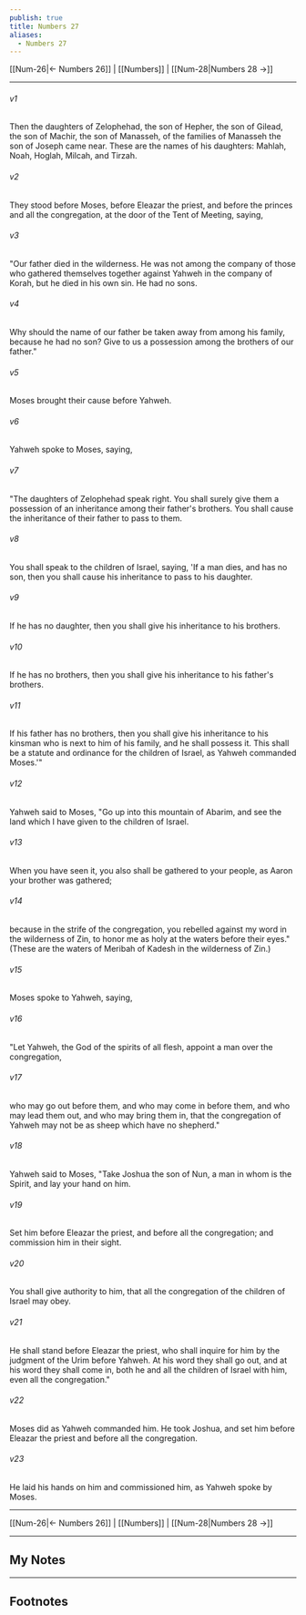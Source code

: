 ```yaml
---
publish: true
title: Numbers 27
aliases:
  - Numbers 27
---
```


[[Num-26|← Numbers 26]] | [[Numbers]] | [[Num-28|Numbers 28 →]]
***



###### v1 
Then the daughters of Zelophehad, the son of Hepher, the son of Gilead, the son of Machir, the son of Manasseh, of the families of Manasseh the son of Joseph came near. These are the names of his daughters: Mahlah, Noah, Hoglah, Milcah, and Tirzah. 

###### v2 
They stood before Moses, before Eleazar the priest, and before the princes and all the congregation, at the door of the Tent of Meeting, saying, 

###### v3 
"Our father died in the wilderness. He was not among the company of those who gathered themselves together against Yahweh in the company of Korah, but he died in his own sin. He had no sons. 

###### v4 
Why should the name of our father be taken away from among his family, because he had no son? Give to us a possession among the brothers of our father." 

###### v5 
Moses brought their cause before Yahweh. 

###### v6 
Yahweh spoke to Moses, saying, 

###### v7 
"The daughters of Zelophehad speak right. You shall surely give them a possession of an inheritance among their father's brothers. You shall cause the inheritance of their father to pass to them. 

###### v8 
You shall speak to the children of Israel, saying, 'If a man dies, and has no son, then you shall cause his inheritance to pass to his daughter. 

###### v9 
If he has no daughter, then you shall give his inheritance to his brothers. 

###### v10 
If he has no brothers, then you shall give his inheritance to his father's brothers. 

###### v11 
If his father has no brothers, then you shall give his inheritance to his kinsman who is next to him of his family, and he shall possess it. This shall be a statute and ordinance for the children of Israel, as Yahweh commanded Moses.'" 

###### v12 
Yahweh said to Moses, "Go up into this mountain of Abarim, and see the land which I have given to the children of Israel. 

###### v13 
When you have seen it, you also shall be gathered to your people, as Aaron your brother was gathered; 

###### v14 
because in the strife of the congregation, you rebelled against my word in the wilderness of Zin, to honor me as holy at the waters before their eyes." (These are the waters of Meribah of Kadesh in the wilderness of Zin.) 

###### v15 
Moses spoke to Yahweh, saying, 

###### v16 
"Let Yahweh, the God of the spirits of all flesh, appoint a man over the congregation, 

###### v17 
who may go out before them, and who may come in before them, and who may lead them out, and who may bring them in, that the congregation of Yahweh may not be as sheep which have no shepherd." 

###### v18 
Yahweh said to Moses, "Take Joshua the son of Nun, a man in whom is the Spirit, and lay your hand on him. 

###### v19 
Set him before Eleazar the priest, and before all the congregation; and commission him in their sight. 

###### v20 
You shall give authority to him, that all the congregation of the children of Israel may obey. 

###### v21 
He shall stand before Eleazar the priest, who shall inquire for him by the judgment of the Urim before Yahweh. At his word they shall go out, and at his word they shall come in, both he and all the children of Israel with him, even all the congregation." 

###### v22 
Moses did as Yahweh commanded him. He took Joshua, and set him before Eleazar the priest and before all the congregation. 

###### v23 
He laid his hands on him and commissioned him, as Yahweh spoke by Moses.

***
[[Num-26|← Numbers 26]] | [[Numbers]] | [[Num-28|Numbers 28 →]]

---
## My Notes

---
## Footnotes